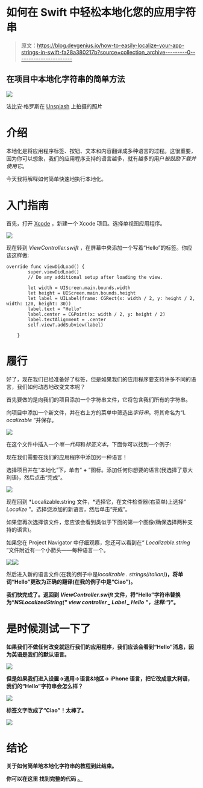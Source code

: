 # 如何在 Swift 中轻松本地化您的应用字符串

> 原文：<https://blog.devgenius.io/how-to-easily-localize-your-app-strings-in-swift-fa28a380217b?source=collection_archive---------0----------------------->

## 在项目中本地化字符串的简单方法

![](img/be4ccfa8764eef493d38bf8199d7cf6d.png)

法比安·格罗斯在 [Unsplash](https://unsplash.com?utm_source=medium&utm_medium=referral) 上拍摄的照片

# 介绍

本地化是将应用程序标签、按钮、文本和内容翻译成多种语言的过程。这很重要，因为你可以想象，我们的应用程序支持的语言越多，就有越多的用户*被鼓励下载并使用它*。

今天我将解释如何简单快速地执行本地化。

# 入门指南

首先，打开 [Xcode](https://developer.apple.com/xcode/) ，新建一个 Xcode 项目。选择单视图应用程序。

![](img/5d339cc8c536f3a598d01dea92732e5f.png)

现在转到 *ViewController.swift* ，在屏幕中央添加一个写着“Hello”的标签。你应该这样做:

```
override func viewDidLoad() {
        super.viewDidLoad()
        // Do any additional setup after loading the view.

        let width = UIScreen.main.bounds.width
        let height = UIScreen.main.bounds.height
        let label = UILabel(frame: CGRect(x: width / 2, y: height / 2, width: 120, height: 30))
        label.text = "Hello"
        label.center = CGPoint(x: width / 2, y: height / 2)
        label.textAlignment = .center
        self.view?.addSubview(label)

    }
```

# 履行

好了，现在我们已经准备好了标签，但是如果我们的应用程序要支持许多不同的语言，我们如何动态地改变文本呢？

首先要做的是向我们的项目添加一个字符串文件，它将包含我们所有的字符串。

向项目中添加一个新文件，并在右上方的菜单中筛选出*字符串*。将其命名为“L *ocalizable* ”并保存。

![](img/74eda97365245a810d3e652287c80c44.png)

在这个文件中插入一个*唯一代码*和*标签文本*，下面你可以找到一个例子:

现在我们需要在我们的应用程序中添加另一种语言！

选择项目并在“本地化”下，单击“ **+** ”图标。添加任何你想要的语言(我选择了意大利语)，然后点击“完成”。

![](img/312526449d9c71476896eb71e969f5bb.png)

现在回到 *Localizable.string 文件，*选择它，在文件检查器(右菜单)上选择“ *Localize* ”。选择您添加的新语言，然后单击“完成”。

如果您再次选择该文件，您应该会看到类似于下面的第一个图像(确保选择两种支持的语言)。

如果您在 Project Navigator 中仔细观察，您还可以看到在“ *Localizable.string* ”文件附近有一个小箭头——每种语言一个。

![](img/c3c995cb1135a4df0fc4e46c77f05c53.png)![](img/00428daa5f14d33f6f2332188ec50a21.png)

然后进入新的语言文件(在我的例子中是*localizable . strings(Italian)***)，将单词“Hello”更改为正确的翻译(在我的例子中是“Ciao”)。**

**我们快完成了。返回到 *ViewController.swift* 文件，将“Hello”字符串替换为“*NSLocalizedString(" view controller _ Label _ Hello "，注释:")*”。**

# **是时候测试一下了**

**如果我们不做任何改变就运行我们的应用程序，我们应该会看到“Hello”消息，因为英语是我们的默认语言。**

**![](img/808dc57f884ae0f61b71dbc60972f952.png)**

**但是如果我们进入设置→通用→语言&地区→ iPhone 语言，把它改成意大利语，我们的“Hello”字符串会怎么样？**

**![](img/080de81a91b0dc0fee176b35f2eb1cd4.png)**

**标签文字改成了“Ciao”！太棒了。**

**[![](img/2a5f4681ef2bdba5652dc9b023b668a0.png)](https://www.buymeacoffee.com/nicolidomenico)**

# **结论**

**关于如何简单地本地化字符串的教程到此结束。**

****你可以在这里** **找到完整的代码** [**。**](https://github.com/domeniconicoli/StringLocalization)**
